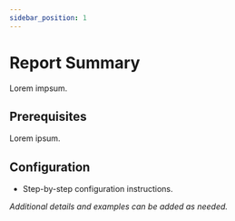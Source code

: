 ```yaml
---
sidebar_position: 1
---
```


# Report Summary

Lorem impsum.

## Prerequisites

Lorem ipsum.

## Configuration

- Step-by-step configuration instructions.

_Additional details and examples can be added as needed._